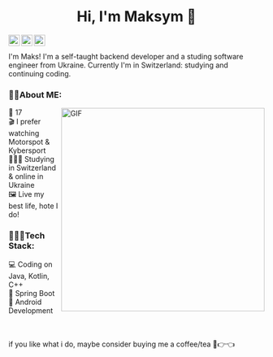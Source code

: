 <h1 align="center">Hi, I'm Maksym 👋</h1>

<a href="https://www.instagram.com/maksyym.k/">
  <img align="left" alt="Maksym's Instagram" width="22px" src="https://raw.githubusercontent.com/hussainweb/hussainweb/main/icons/instagram.png" />
</a>
<a href="https://discord.gg/EGWjJJtMms">
  <img align="left" alt="Maksym's Discord" width="22px" src="https://raw.githubusercontent.com/peterthehan/peterthehan/master/assets/discord.svg" />
</a>
<a href="https://twitter.com/maksyym_k">
  <img align="left" alt="Maksym | Twitter" width="22px" src="https://raw.githubusercontent.com/peterthehan/peterthehan/master/assets/twitter.svg" />
  <br>
</a>
<br>
I'm Maks! I'm a self-taught backend developer and a studing software engineer from Ukraine. Сurrently I'm in Switzerland: studying and continuing coding.
<br>

### 😶‍🌫️About ME: <br>
<img align="right" alt="GIF" width="400px" src="https://raw.githubusercontent.com/abhisheknaiidu/abhisheknaiidu/master/code.gif"/>
<!-- I have some problems with old account -> <a href="https://github.com/maksyymK">my old profile</a><br> -->
🎂 17<br>
🎬 I prefer watching Motorspot & Kybersport <br>
👨🏻‍🎓 Studying in Switzerland & online in Ukraine <br>
🖼️ Live my best life, hote I do!
<br>

### 👩🏻‍💻Tech Stack: <br>
💻 Coding on Java, Kotlin, C++ <br>
🍃 Spring Boot<br>
🎴 Android Development <br>

<br><br>
if you like what i do, maybe consider buying me a coffee/tea 🥺👉👈
